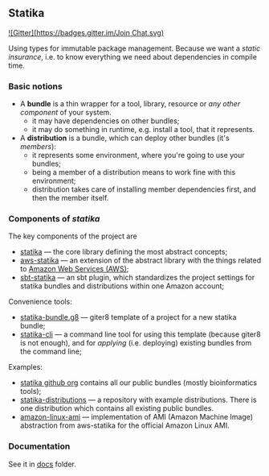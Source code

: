 ## Statika
[![Gitter](https://badges.gitter.im/Join Chat.svg)](https://gitter.im/ohnosequences/statika?utm_source=badge&utm_medium=badge&utm_campaign=pr-badge&utm_content=badge)

Using types for immutable package management. Because we want a _static insurance_, i.e. to know everything we need about dependencies in compile time.


### Basic notions

* A **bundle** is a thin wrapper for a tool, library, resource or _any other component_ of your system.
  + it may have dependencies on other bundles;
  + it may do something in runtime, e.g. install a tool, that it represents.
* A **distribution** is a bundle, which can deploy other bundles (it's _members_):
  + it represents some environment, where you're going to use your bundles;
  + being a member of a distribution means to work fine with this environment;
  + distribution takes care of installing member dependencies first, and then the member itself.


### Components of _statika_

The key components of the project are
* [statika](https://github.com/ohnosequences/statika/) — the core library defining the most abstract concepts;
* [aws-statika](https://github.com/ohnosequences/aws-statika/) — an extension of the abstract library with the things related to [Amazon Web Services (AWS)](http://aws.amazon.com/);
* [sbt-statika](https://github.com/ohnosequences/sbt-statika/) — an sbt plugin, which standardizes the project settings for statika bundles and distributions within one Amazon account;

Convenience tools:
* [statika-bundle.g8](https://github.com/ohnosequences/statika-bundle.g8) — giter8 template of a project for a new statika bundle;
* [statika-cli](https://github.com/ohnosequences/statika-cli/) — a command line tool for using this template (because giter8 is not enough), and for _applying_ (i.e. deploying) existing bundles from the command line;

Examples:
* [statika github org](https://github.com/ohnosequences/statika/) contains all our public bundles (mostly bioinformatics tools);
* [statika-distributions](https://github.com/ohnosequences/statika-distributions/) — a repository with example distributions. There is one distribution which contains all existing public bundles.
* [amazon-linux-ami](https://github.com/ohnosequences/amazon-linux-ami/) — implementation of AMI (Amazon Machine Image) abstraction from aws-statika for the official Amazon Linux AMI.


### Documentation

See it in [docs](docs/) folder.
